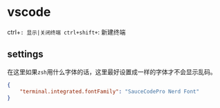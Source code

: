 # vscode

ctrl+`: 显示|关闭终端
ctrl+shift+`: 新建终端

## settings

在这里如果`zsh`用什么字体的话，这里最好设置成一样的字体才不会显示乱码。

```json
{
    "terminal.integrated.fontFamily": "SauceCodePro Nerd Font"
}
```
